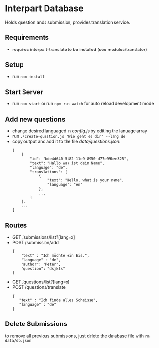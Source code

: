 # Interpart Database

Holds question ands submission, provides translation service.

## Requirements

* requires interpart-translate to be installed (see modules/translator)

## Setup

* run `npm install`

## Start Server

* run `npm start` or run `npm run watch` for auto reload development mode

## Add new questions

* change desired languaged in *config.js* by editing the lanuage array
* run `./create-question.js "Wie geht es dir" --lang de`
* copy output and add it to the file *data/questions.json*:
    ```
    [
        {
            "id": "bde4d640-5182-11e9-8950-d77e99bee325",
            "text": "Hallo was ist dein Name",
            "language": "de",
            "translations": [
                {
                    "text": "Hello, what is your name",
                    "language": "en"
                },
                ...
            ]
        },
        ...
    ]
    ```

## Routes

* GET /submissions/list?\[lang=x\]
* POST /submission/add
    ```
    {
        "text" : "Ich möchte ein Eis.",
        "language" : "de",
        "author": "Peter",
        "question": "dsjkls"
    }
    ```
* GET /questions/list?\[lang=x\]
* POST /questions/translate
     ```
    {
	    "text" : "Ich finde alles Scheisse",
	    "language" : "de"
    }
    ```

## Delete Submissions

to remove all previous submissions, just delete the database file with `rm data/db.json`